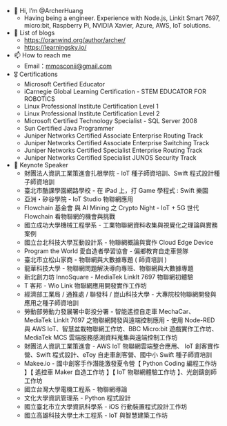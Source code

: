 - 👋 Hi, I’m @ArcherHuang
  - Having being a engineer. Experience with Node.js, Linkit Smart 7697, micro:bit, Raspberry Pi, NVIDIA Xavier, Azure, AWS, IoT solutions.
- 🌱  List of blogs
  - https://oranwind.org/author/archer/
  - https://learningsky.io/
- 📫 How to reach me 
  - Email：mmosconii@gmail.com
- 🎖 Certifications
  - Microsoft Certified Educator
  - iCarnegie Global Learning Certification - STEM EDUCATOR FOR ROBOTICS 
  - Linux Professional Institute Certification Level 1
  - Linux Professional Institute Certification Level 2
  - Microsoft Certified Technology Specialist - SQL Server 2008
  - Sun Certified Java Programmer
  - Juniper Networks Certified Associate Enterprise Routing Track
  - Juniper Networks Certified Associate Enterprise Switching Track
  - Juniper Networks Certified Specialist Enterprise Routing Track
  - Juniper Networks Certified Specialist JUNOS Security Track
- 📣 Keynote Speaker
  - 財團法人資訊工業策進會扎根學院 - IoT 種子師資培訓、Swift 程式設計種子師資培訓
  - 臺北市酷課學園網路學校 - 在 iPad 上，打 Game 學程式 : Swift 樂園
  - 亞洲・矽谷學院 - IoT Studio 物聯網應用
  - Flowchain 基金會 與 AI Mining 之 Crypto Night - IoT + 5G 世代 Flowchain 看物聯網的機會與挑戰
  - 國立成功大學機械工程學系 - 工業物聯網資料收集與視覺化之理論與實務案例
  - 國立台北科技大學互動設計系 - 物聯網概論與實作 Cloud Edge Device
  - Program the World 愛自造者學習協會  - 偏鄉教育自走車營隊
  - 臺北市立松山家商 - 物聯網與大數據專題 ( 師資培訓 )
  - 龍華科技大學 - 物聯網問題解決導向專班、物聯網與大數據專題
  - 新北創力坊 InnoSquare - MediaTek LinkIt 7697 物聯網初體驗
  - T 客邦 - Wio Link 物聯網應用開發實作工作坊
  - 經濟部工業局 / 通推處 / 聯發科 / 崑山科技大學 - 大專院校物聯網開發與應用之種子師資培訓
  - 勞動部勞動力發展署中彰投分署  - 智能遙控自走車 MechaCar、MediaTek LinkIt 7697 之物聯網開發與遠端控制應用 - 使用 Node-RED 與 AWS IoT、智慧盆栽物聯網工作坊、BBC Micro:bit 遊戲實作工作坊、MediaTek  MCS 雲端服務感測資料蒐集與遠端控制工作坊
  - 財團法人資訊工業策進會 - AWS IoT 物聯網雲端整合應用、 IoT 創客實作營、Swift 程式設計、eToy 自走車創客營、國中小 Swift 種子師資培訓
  - Makee.io - 國中創客手作潛能激發夏令營【 Python Coding 編程工作坊 】【 遙控車 Maker 自造工作坊 】【 IoT 物聯網體驗工作坊 】、光劍鑄劍師工作坊
  - 國立台灣大學電機工程系 - 物聯網導論
  - 文化大學資訊管理系 - Python 程式設計
  - 國立臺北市立大學資訊科學系 - iOS 行動裝置程式設計工作坊
  - 國立高雄科技大學土木工程系 - IoT 與智慧建築工作坊
<!---
ArcherHuang/ArcherHuang is a ✨ special ✨ repository because its `README.md` (this file) appears on your GitHub profile.
You can click the Preview link to take a look at your changes.
💞️ 
- 👀 I’m interested in ...
--->
